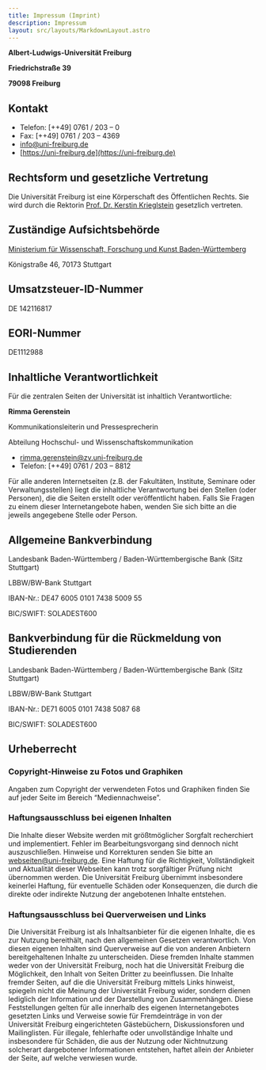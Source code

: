 ```yaml
---
title: Impressum (Imprint)
description: Impressum
layout: src/layouts/MarkdownLayout.astro
---
```


**Albert-Ludwigs-Universität Freiburg**

**Friedrichstraße 39**

**79098 Freiburg**

## Kontakt

- Telefon: [++49] 0761 / 203 – 0
- Fax: [++49] 0761 / 203 – 4369
- [info@uni-freiburg.de](mailto:info@uni-freiburg.de)
- [https://uni-freiburg.de](https://uni-freiburg.de)

## Rechtsform und gesetzliche Vertretung

Die Universität Freiburg ist eine Körperschaft des Öffentlichen Rechts.
Sie wird durch die Rektorin [Prof. Dr. Kerstin Krieglstein](https://uni-freiburg.de/universitaet/governance/rektorat/rektorin/) gesetzlich vertreten.

## Zuständige Aufsichtsbehörde

[Ministerium für Wissenschaft, Forschung und Kunst Baden-Württemberg](https://mwk.baden-wuerttemberg.de/)

Königstraße 46, 70173 Stuttgart

## Umsatzsteuer-ID-Nummer

DE 142116817

## EORI-Nummer

DE1112988

## Inhaltliche Verantwortlichkeit

Für die zentralen Seiten der Universität ist inhaltlich Verantwortliche:

**Rimma Gerenstein**

Kommunikationsleiterin und Pressesprecherin

Abteilung Hochschul- und Wissenschaftskommunikation

- [rimma.gerenstein@zv.uni-freiburg.de](mailto:rimma.gerenstein@zv.uni-freiburg.de)
- Telefon: [++49] 0761 / 203 – 8812

Für alle anderen Internetseiten (z.B. der Fakultäten, Institute, Seminare oder Verwaltungsstellen) liegt die inhaltliche Verantwortung bei den Stellen (oder Personen), die die Seiten erstellt oder veröffentlicht haben.
Falls Sie Fragen zu einem dieser Internetangebote haben, wenden Sie sich bitte an die jeweils angegebene Stelle oder Person.

## Allgemeine Bankverbindung

Landesbank Baden-Württemberg / Baden-Württembergische Bank (Sitz Stuttgart)

LBBW/BW-Bank Stuttgart

IBAN-Nr.: DE47 6005 0101 7438 5009 55

BIC/SWIFT: SOLADEST600

## Bankverbindung für die Rückmeldung von Studierenden

Landesbank Baden-Württemberg / Baden-Württembergische Bank (Sitz Stuttgart)

LBBW/BW-Bank Stuttgart

IBAN-Nr.: DE71 6005 0101 7438 5087 68

BIC/SWIFT: SOLADEST600

## Urheberrecht

### Copyright-Hinweise zu Fotos und Graphiken

Angaben zum Copyright der verwendeten Fotos und Graphiken finden Sie auf jeder Seite im Bereich “Mediennachweise”.

### Haftungsausschluss bei eigenen Inhalten

Die Inhalte dieser Website werden mit größtmöglicher Sorgfalt recherchiert und implementiert.
Fehler im Bearbeitungsvorgang sind dennoch nicht auszuschließen.
Hinweise und Korrekturen senden Sie bitte an [webseiten@uni-freiburg.de](mailto:webseiten@uni-freiburg.de).
Eine Haftung für die Richtigkeit, Vollständigkeit und Aktualität dieser Webseiten kann trotz sorgfältiger Prüfung nicht übernommen werden.
Die Universität Freiburg übernimmt insbesondere keinerlei Haftung, für eventuelle Schäden oder Konsequenzen, die durch die direkte oder indirekte Nutzung der angebotenen Inhalte entstehen.

### Haftungsausschluss bei Querverweisen und Links

Die Universität Freiburg ist als Inhaltsanbieter für die eigenen Inhalte, die es zur Nutzung bereithält, nach den allgemeinen Gesetzen verantwortlich.
Von diesen eigenen Inhalten sind Querverweise auf die von anderen Anbietern bereitgehaltenen Inhalte zu unterscheiden.
Diese fremden Inhalte stammen weder von der Universität Freiburg, noch hat die Universität Freiburg die Möglichkeit, den Inhalt von Seiten Dritter zu beeinflussen.
Die Inhalte fremder Seiten, auf die die Universität Freiburg mittels Links hinweist, spiegeln nicht die Meinung der Universität Freiburg wider, sondern dienen lediglich der Information und der Darstellung von Zusammenhängen.
Diese Feststellungen gelten für alle innerhalb des eigenen Internetangebotes gesetzten Links und Verweise sowie für Fremdeinträge in von der Universität Freiburg eingerichteten Gästebüchern, Diskussionsforen und Mailinglisten.
Für illegale, fehlerhafte oder unvollständige Inhalte und insbesondere für Schäden, die aus der Nutzung oder Nichtnutzung solcherart dargebotener Informationen entstehen, haftet allein der Anbieter der Seite, auf welche verwiesen wurde.
